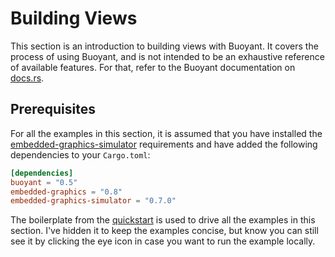 # Building Views

This section is an introduction to building views with Buoyant.
It covers the process of using Buoyant, and is not intended to be an exhaustive
reference of available features. For that, refer to the Buoyant documentation on
[docs.rs](https://docs.rs/buoyant/latest/buoyant/).

## Prerequisites

For all the examples in this section, it is assumed that you have installed the
[embedded-graphics-simulator](https://github.com/embedded-graphics/simulator)
requirements and have added the following dependencies to your `Cargo.toml`:

```toml
[dependencies]
buoyant = "0.5"
embedded-graphics = "0.8"
embedded-graphics-simulator = "0.7.0"
```

The boilerplate from the [quickstart](./quickstart.md) is used to drive all
the examples in this section. I've hidden it to keep the examples concise, but
know you can still see it by clicking the eye icon in case you want to run
the example locally.
